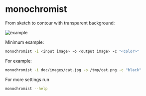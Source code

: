 # monochromist

From sketch to contour with transparent background:

![example](doc/images/cat_illustration.png)

Minimum example:
```bash
monochromist -i <input image> -o <output image> -c "<color>"
```

For example:
```bash
monochromist -i doc/images/cat.jpg -o /tmp/cat.png -c "black"
```

For more settings run
```bash
monochromist --help
```